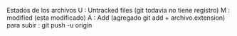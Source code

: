 Estados de los archivos
U : Untracked files (git todavia no tiene registro)
M : modified (esta modificado)
A : Add (agregado git add + archivo.extension)
para subir : git push -u origin
